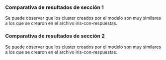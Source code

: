 ### Comparativa de resultados de sección 1
Se puede observar que los cluster creados por el modelo son muy similares a los que se crearon en el archivo iris-con-respuestas.

### Comparativa de resultados de sección 2
Se puede observar que los cluster creados por el modelo son muy similares a los que se crearon en el archivo iris-con-respuestas.